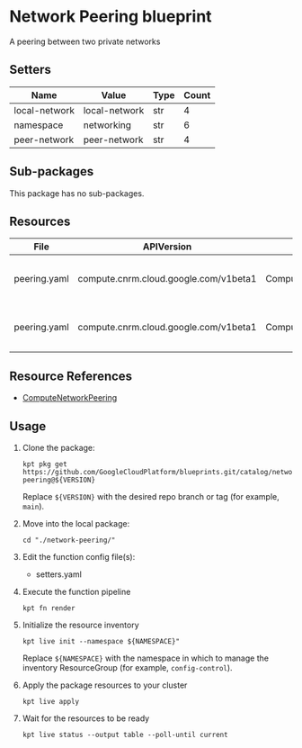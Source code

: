 <!-- BEGINNING OF PRE-COMMIT-BLUEPRINT DOCS HOOK:TITLE -->
# Network Peering blueprint


<!-- END OF PRE-COMMIT-BLUEPRINT DOCS HOOK:TITLE -->
<!-- BEGINNING OF PRE-COMMIT-BLUEPRINT DOCS HOOK:BODY -->
A peering between two private networks

## Setters

|     Name      |     Value     | Type | Count |
|---------------|---------------|------|-------|
| local-network | local-network | str  |     4 |
| namespace     | networking    | str  |     6 |
| peer-network  | peer-network  | str  |     4 |

## Sub-packages

This package has no sub-packages.

## Resources

|     File     |              APIVersion               |         Kind          |             Name              | Namespace |
|--------------|---------------------------------------|-----------------------|-------------------------------|-----------|
| peering.yaml | compute.cnrm.cloud.google.com/v1beta1 | ComputeNetworkPeering | local-network-to-peer-network | namespace |
| peering.yaml | compute.cnrm.cloud.google.com/v1beta1 | ComputeNetworkPeering | peer-network-to-local-network | namespace |

## Resource References

- [ComputeNetworkPeering](https://cloud.google.com/config-connector/docs/reference/resource-docs/compute/computenetworkpeering)

## Usage

1.  Clone the package:
    ```shell
    kpt pkg get https://github.com/GoogleCloudPlatform/blueprints.git/catalog/networking/network-peering@${VERSION}
    ```
    Replace `${VERSION}` with the desired repo branch or tag
    (for example, `main`).

1.  Move into the local package:
    ```shell
    cd "./network-peering/"
    ```

1.  Edit the function config file(s):
    - setters.yaml

1.  Execute the function pipeline
    ```shell
    kpt fn render
    ```

1.  Initialize the resource inventory
    ```shell
    kpt live init --namespace ${NAMESPACE}"
    ```
    Replace `${NAMESPACE}` with the namespace in which to manage
    the inventory ResourceGroup (for example, `config-control`).

1.  Apply the package resources to your cluster
    ```shell
    kpt live apply
    ```

1.  Wait for the resources to be ready
    ```shell
    kpt live status --output table --poll-until current
    ```

<!-- END OF PRE-COMMIT-BLUEPRINT DOCS HOOK:BODY -->
